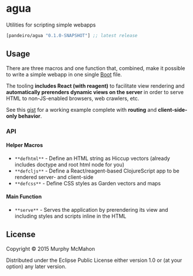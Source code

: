 # agua

Utilities for scripting simple webapps

[](dependency)
```clojure
[pandeiro/agua "0.1.0-SNAPSHOT"] ;; latest release
```
[](/dependency)

## Usage

There are three macros and one function that, combined, make it possible
to write a simple webapp in one single [Boot](http://boot-clj.com) file.

The tooling **includes React (with reagent)** to facilitate view
rendering and **automatically prerenders dynamic views on the server**
in order to serve HTML to non-JS-enabled browsers, web crawlers, etc.

See this [gist](https://gist.github.com/c5d2728bd04aab4f31c3) for a
working example complete with **routing** and **client-side-only
behavior**.

### API

#### Helper Macros

- `**defhtml**` - Define an HTML string as Hiccup vectors (already includes doctype and root html node for you)
- `**defcljs**` - Define a React/reagent-based ClojureScript app to be rendered server- and client-side
- `**defcss**`  - Define CSS styles as Garden vectors and maps

#### Main Function

- `**serve**`  - Serves the application by prerendering its view and including styles and scripts inline in the HTML

## License

Copyright © 2015 Murphy McMahon

Distributed under the Eclipse Public License either version 1.0 or (at
your option) any later version.
